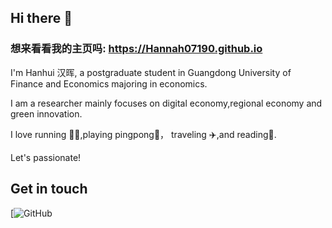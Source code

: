 ## Hi there 👋

### 想来看看我的主页吗: https://Hannah07190.github.io

I'm Hanhui 汉晖, a postgraduate student in Guangdong University of Finance and Economics majoring in economics.

I am a researcher mainly focuses on digital economy,regional economy and green innovation.

I love running 🏃‍♀️,playing pingpong🏓， traveling ✈️,and reading📘.  

Let's passionate!
## Get in touch

[![GitHub](https://github.com/Hannah07190/Hannah07190.github.io/)
